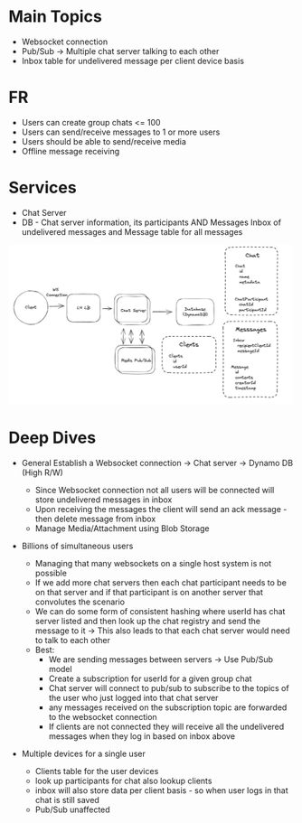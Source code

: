 # Main Topics

- Websocket connection
- Pub/Sub -> Multiple chat server talking to each other
- Inbox table for undelivered message per client device basis

# FR

- Users can create group chats <= 100
- Users can send/receive messages to 1 or more users
- Users should be able to send/receive media
- Offline message receiving

# Services

- Chat Server
- DB - Chat server information, its participants AND Messages Inbox of undelivered messages and Message table for all messages

![alt text](./Images/WhatsApp.png)

# Deep Dives

- General Establish a Websocket connection -> Chat server -> Dynamo DB (High R/W)

  - Since Websocket connection not all users will be connected will store undelivered messages in inbox
  - Upon receiving the messages the client will send an ack message - then delete message from inbox
  - Manage Media/Attachment using Blob Storage

- Billions of simultaneous users

  - Managing that many websockets on a single host system is not possible
  - If we add more chat servers then each chat participant needs to be on that server and if that participant is on another server that convolutes the scenario
  - We can do some form of consistent hashing where userId has chat server listed and then look up the chat registry and send the message to it -> This also leads to that each chat server would need to talk to each other
  - Best:
    - We are sending messages between servers -> Use Pub/Sub model
    - Create a subscription for userId for a given group chat
    - Chat server will connect to pub/sub to subscribe to the topics of the user who just logged into that chat server
    - any messages received on the subscription topic are forwarded to the websocket connection
    - If clients are not connected they will receive all the undelivered messages when they log in based on inbox above

- Multiple devices for a single user
  - Clients table for the user devices
  - look up participants for chat also lookup clients
  - inbox will also store data per client basis - so when user logs in that chat is still saved
  - Pub/Sub unaffected
